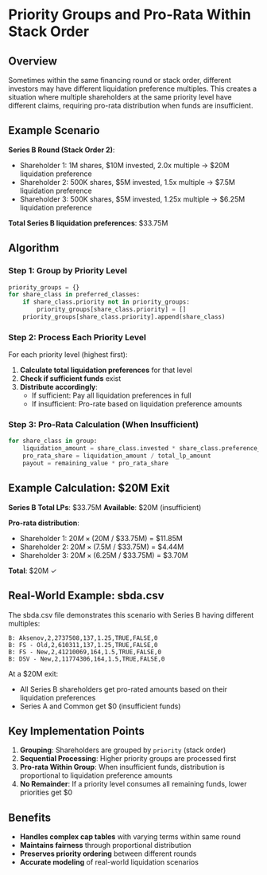 # Priority Groups and Pro-Rata Within Stack Order

## Overview

Sometimes within the same financing round or stack order, different investors may have different liquidation preference multiples. This creates a situation where multiple shareholders at the same priority level have different claims, requiring pro-rata distribution when funds are insufficient.

## Example Scenario

**Series B Round (Stack Order 2)**:
- Shareholder 1: 1M shares, $10M invested, 2.0x multiple → $20M liquidation preference
- Shareholder 2: 500K shares, $5M invested, 1.5x multiple → $7.5M liquidation preference  
- Shareholder 3: 500K shares, $5M invested, 1.25x multiple → $6.25M liquidation preference

**Total Series B liquidation preferences**: $33.75M

## Algorithm

### Step 1: Group by Priority Level
```python
priority_groups = {}
for share_class in preferred_classes:
    if share_class.priority not in priority_groups:
        priority_groups[share_class.priority] = []
    priority_groups[share_class.priority].append(share_class)
```

### Step 2: Process Each Priority Level
For each priority level (highest first):

1. **Calculate total liquidation preferences** for that level
2. **Check if sufficient funds** exist
3. **Distribute accordingly**:
   - If sufficient: Pay all liquidation preferences in full
   - If insufficient: Pro-rate based on liquidation preference amounts

### Step 3: Pro-Rata Calculation (When Insufficient)
```python
for share_class in group:
    liquidation_amount = share_class.invested * share_class.preference_multiple
    pro_rata_share = liquidation_amount / total_lp_amount
    payout = remaining_value * pro_rata_share
```

## Example Calculation: $20M Exit

**Series B Total LPs**: $33.75M
**Available**: $20M (insufficient)

**Pro-rata distribution**:
- Shareholder 1: $20M × ($20M / $33.75M) = $11.85M
- Shareholder 2: $20M × ($7.5M / $33.75M) = $4.44M  
- Shareholder 3: $20M × ($6.25M / $33.75M) = $3.70M

**Total**: $20M ✓

## Real-World Example: sbda.csv

The sbda.csv file demonstrates this scenario with Series B having different multiples:

```csv
B: Aksenov,2,2737508,137,1.25,TRUE,FALSE,0
B: FS - Old,2,610311,137,1.25,TRUE,FALSE,0  
B: FS - New,2,41210069,164,1.5,TRUE,FALSE,0
B: DSV - New,2,11774306,164,1.5,TRUE,FALSE,0
```

At a $20M exit:
- All Series B shareholders get pro-rated amounts based on their liquidation preferences
- Series A and Common get $0 (insufficient funds)

## Key Implementation Points

1. **Grouping**: Shareholders are grouped by `priority` (stack order)
2. **Sequential Processing**: Higher priority groups are processed first
3. **Pro-rata Within Group**: When insufficient funds, distribution is proportional to liquidation preference amounts
4. **No Remainder**: If a priority level consumes all remaining funds, lower priorities get $0

## Benefits

- **Handles complex cap tables** with varying terms within same round
- **Maintains fairness** through proportional distribution
- **Preserves priority ordering** between different rounds
- **Accurate modeling** of real-world liquidation scenarios